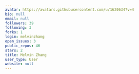 ```yaml
---
avatar: https://avatars.githubusercontent.com/u/1620634?v=4
bio: null
email: null
followers: 39
following: 3
forks: 1
login: melvinzhang
open_issues: 3
public_repos: 46
stars: 2
title: Melvin Zhang
user_type: User
website: null
---
```


